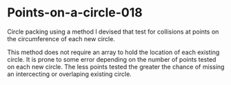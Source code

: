 # Points-on-a-circle-018
Circle packing using a method I devised that test for collisions at points on the circumference of each new circle. 

This method does not require an array to hold the location of each existing circle.
It is prone to some error depending on the number of points tested on each new circle.
The less points tested the greater the chance of missing an intercecting or overlaping existing circle.
